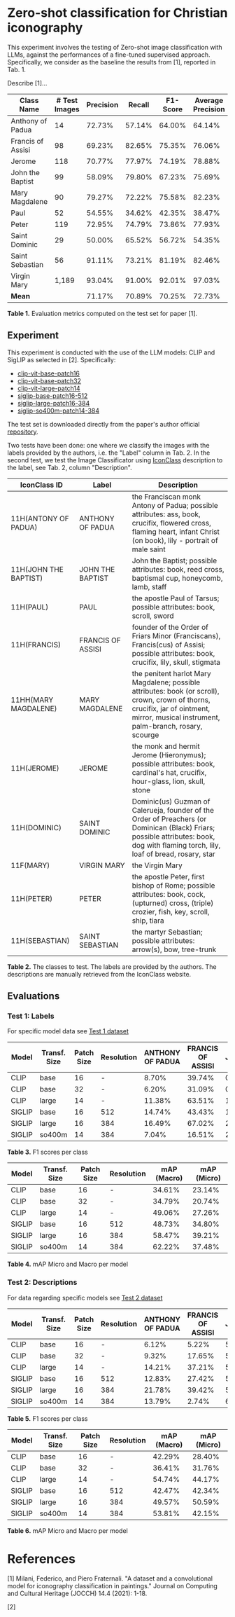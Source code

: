 # Zero-shot classification for Christian iconography

This experiment involves the testing of Zero-shot image classification with LLMs, against the performances of a fine-tuned supervised approach. Specifically, we consider as the baseline the results from [1], reported in Tab. 1. 

Describe [1]...

| Class Name           | # Test Images | Precision | Recall  | F1-Score | Average Precision |
|----------------------|---------------|-----------|---------|----------|-------------------|
| Anthony of Padua     | 14            | 72.73%    | 57.14%  | 64.00%   | 64.14%            |
| Francis of Assisi    | 98            | 69.23%    | 82.65%  | 75.35%   | 76.06%            |
| Jerome               | 118           | 70.77%    | 77.97%  | 74.19%   | 78.88%            |
| John the Baptist     | 99            | 58.09%    | 79.80%  | 67.23%   | 75.69%            |
| Mary Magdalene       | 90            | 79.27%    | 72.22%  | 75.58%   | 82.23%            |
| Paul                 | 52            | 54.55%    | 34.62%  | 42.35%   | 38.47%            |
| Peter                | 119           | 72.95%    | 74.79%  | 73.86%   | 77.93%            |
| Saint Dominic        | 29            | 50.00%    | 65.52%  | 56.72%   | 54.35%            |
| Saint Sebastian      | 56            | 91.11%    | 73.21%  | 81.19%   | 82.46%            |
| Virgin Mary          | 1,189         | 93.04%    | 91.00%  | 92.01%   | 97.03%            |
| **Mean**             |               | 71.17%    | 70.89%  | 70.25%   | 72.73%            |

**Table 1.** Evaluation metrics computed on the test set for paper [1].



## Experiment

This experiment is conducted with the use of the LLM models: CLIP and SigLIP as selected in [2]. Specifically:
* [clip-vit-base-patch16](https://huggingface.co/openai/clip-vit-base-patch16)
* [clip-vit-base-patch32](https://huggingface.co/openai/clip-vit-base-patch32)
* [clip-vit-large-patch14](https://huggingface.co/openai/clip-vit-large-patch14)
* [siglip-base-patch16-512](https://huggingface.co/google/siglip-base-patch16-512)
* [siglip-large-patch16-384](https://huggingface.co/google/siglip-large-patch16-384)
* [siglip-so400m-patch14-384](https://huggingface.co/google/siglip-so400m-patch14-384)

The test set is downloaded directly from the paper's author official [repository](https://github.com/iFede94/ArtDL/blob/main/sets/test.txt).

Two tests have been done: one where we classify the images with the labels provided by the authors, i.e. the "Label" column in Tab. 2. In the second test, we test the Image Classificator using [IconClass](https://iconclass.org/) description to the label, see Tab. 2, column "Description".

| IconClass ID        | Label               | Description                                                                                                                             |
|---------------------|---------------------|-----------------------------------------------------------------------------------------------------------------------------------------|
| 11H(ANTONY OF PADUA) | ANTHONY OF PADUA    | the Franciscan monk Antony of Padua; possible attributes: ass, book, crucifix, flowered cross, flaming heart, infant Christ (on book), lily - portrait of male saint |
| 11H(JOHN THE BAPTIST) | JOHN THE BAPTIST    | John the Baptist; possible attributes: book, reed cross, baptismal cup, honeycomb, lamb, staff                                         |
| 11H(PAUL)           | PAUL                | the apostle Paul of Tarsus; possible attributes: book, scroll, sword                                                                   |
| 11H(FRANCIS)        | FRANCIS OF ASSISI   | founder of the Order of Friars Minor (Franciscans), Francis(cus) of Assisi; possible attributes: book, crucifix, lily, skull, stigmata  |
| 11HH(MARY MAGDALENE) | MARY MAGDALENE      | the penitent harlot Mary Magdalene; possible attributes: book (or scroll), crown, crown of thorns, crucifix, jar of ointment, mirror, musical instrument, palm-branch, rosary, scourge |
| 11H(JEROME)         | JEROME              | the monk and hermit Jerome (Hieronymus); possible attributes: book, cardinal's hat, crucifix, hour-glass, lion, skull, stone           |
| 11H(DOMINIC)        | SAINT DOMINIC       | Dominic(us) Guzman of Calerueja, founder of the Order of Preachers (or Dominican (Black) Friars; possible attributes: book, dog with flaming torch, lily, loaf of bread, rosary, star |
| 11F(MARY)           | VIRGIN MARY         | the Virgin Mary                                                                                                                        |
| 11H(PETER)          | PETER               | the apostle Peter, first bishop of Rome; possible attributes: book, cock, (upturned) cross, (triple) crozier, fish, key, scroll, ship, tiara |
| 11H(SEBASTIAN)      | SAINT SEBASTIAN     | the martyr Sebastian; possible attributes: arrow(s), bow, tree-trunk                                                                   

**Table 2.** The classes to test. The labels are provided by the authors. The descriptions are manually retrieved from the IconClass website.

## Evaluations

### Test 1: Labels

For specific model data see [Test 1 dataset](test_1/README.md)


| Model   | Transf. Size | Patch Size | Resolution | ANTHONY OF PADUA | FRANCIS OF ASSISI | JEROME | JOHN THE BAPTIST | MARY MAGDALENE | PAUL  | PETER | SAINT DOMINIC | SAINT SEBASTIAN | VIRGIN MARY |
|---------|--------------|------------|------------|------------------|-------------------|--------|------------------|----------------|-------|-------|---------------|-----------------|-------------|
| CLIP    | base         | 16         | -          | 8.70%           | 39.74%            | 0.00%  | 35.48%           | 24.35%         | 0.00% | 0.00% | 14.73%        | 38.82%          | 29.90%      |
| CLIP    | base         | 32         | -          | 6.20%           | 31.09%            | 0.00%  | 19.30%           | 23.35%         | 0.00% | 0.00% | 10.35%        | 31.25%          | 11.42%      |
| CLIP    | large        | 14         | -          | 11.38%          | 63.51%            | 1.67%  | 27.27%           | 30.40%         | 6.35% | 1.64% | 15.43%        | 58.68%          | 32.98%      |
| SIGLIP  | base         | 16         | 512        | 14.74%          | 43.43%            | 16.11% | 36.24%           | 38.94%         | 0.00% | 1.65% | 11.60%        | 55.62%          | 59.35%      |
| SIGLIP  | large        | 16         | 384        | 16.49%          | 67.02%            | 22.07% | 38.57%           | 55.33%         | 0.00% | 47.18%| 18.12%        | 67.59%          | 72.98%      |
| SIGLIP  | so400m       | 14         | 384        | 7.04%           | 16.51%            | 27.03% | 46.11%           | 57.64%         | 0.00% | 0.00% | 21.40%        | 45.08%          | 71.48%      |

**Table 3.** F1 scores per class

| Model   | Transf. Size | Patch Size | Resolution | mAP (Macro) | mAP (Micro) |
|---------|--------------|------------|------------|-------------|-------------|
| CLIP    | base         | 16         | -          | 34.61%      | 23.14%      |
| CLIP    | base         | 32         | -          | 34.79%      | 20.74%      |
| CLIP    | large        | 14         | -          | 49.06%      | 27.26%      |
| SIGLIP  | base         | 16         | 512        | 48.73%      | 34.80%      |
| SIGLIP  | large        | 16         | 384        | 58.47%      | 39.21%      |
| SIGLIP  | so400m       | 14         | 384        | 62.22%      | 37.48%      |

**Table 4.** mAP Micro and Macro per model

### Test 2: Descriptions

For data regarding specific models see [Test 2 dataset](test_2/README.md)

| Model   | Transf. Size | Patch Size | Resolution | ANTHONY OF PADUA | FRANCIS OF ASSISI | JEROME | JOHN THE BAPTIST | MARY MAGDALENE | PAUL   | PETER  | SAINT DOMINIC | SAINT SEBASTIAN | VIRGIN MARY |
|---------|--------------|------------|------------|------------------|-------------------|--------|------------------|----------------|--------|--------|---------------|-----------------|-------------|
| CLIP    | base         | 16         | -          | 6.12%           | 5.22%            | 51.82% | 36.76%           | 20.15%         | 30.00% | 32.71% | 25.81%        | 29.17%          | 36.43%      |
| CLIP    | base         | 32         | -          | 9.32%           | 17.65%           | 51.75% | 27.75%           | 33.50%         | 22.56% | 22.33% | 8.44%         | 23.24%          | 41.32%      |
| CLIP    | large        | 14         | -          | 14.21%          | 37.21%           | 59.65% | 47.78%           | 34.08%         | 32.52% | 46.58% | 23.04%        | 32.84%          | 54.12%      |
| SIGLIP  | base         | 16         | 512        | 12.83%          | 27.42%           | 54.84% | 5.83%            | 45.14%         | 3.77%  | 54.65% | 0.00%         | 29.27%          | 79.06%      |
| SIGLIP  | large        | 16         | 384        | 21.78%          | 39.42%           | 52.07% | 3.88%            | 49.30%         | 0.00%  | 56.98% | 3.21%         | 57.63%          | 85.82%      |
| SIGLIP  | so400m       | 14         | 384        | 13.79%          | 2.74%            | 64.21% | 68.42%           | 27.06%         | 7.27%  | 63.32% | 3.57%         | 47.62%          | 63.97%      |

**Table 5.** F1 scores per class

| Model   | Transf. Size | Patch Size | Resolution | mAP (Macro) | mAP (Micro) |
|---------|--------------|------------|------------|-------------|-------------|
| CLIP    | base         | 16         | -          | 42.29%      | 28.40%      |
| CLIP    | base         | 32         | -          | 36.41%      | 31.76%      |
| CLIP    | large        | 14         | -          | 54.74%      | 44.17%      |
| SIGLIP  | base         | 16         | 512        | 42.47%      | 42.34%      |
| SIGLIP  | large        | 16         | 384        | 49.57%      | 50.59%      |
| SIGLIP  | so400m       | 14         | 384        | 53.81%      | 42.15%      |

**Table 6.** mAP Micro and Macro per model

# References

[1] Milani, Federico, and Piero Fraternali. "A dataset and a convolutional model for iconography classification in paintings." Journal on Computing and Cultural Heritage (JOCCH) 14.4 (2021): 1-18.

[2]
